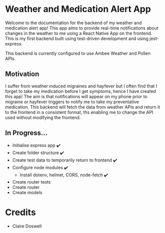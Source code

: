 # Weather and Medication Alert App

Welcome to the documentation for the backend of my weather and medication alert app! This app aims to provide real-time notifications about changes in the weather to me using a React Native App on the frontend. This is my first backend built using test-driven development and using jest-express.

This backend is currently configured to use Ambee Weather and Pollen APIs.

## Motivation

I suffer from weather induced migraines and hayfever but I often find that I forget to take my medication before I get symptoms, hence I have created this app! The aim is that notifications will appear on my phone prior to migraine or hayfever triggers to notify me to take my preventative medication. This backend will fetch the data from weather APIs and return it to the frontend in a consistent format, ths enabling me to change the API used without modifying the frontend.

## In Progress...

- Initialise express app ✔️
- Create folder structure ✔️
- Create test data to temporarily return to frontend ✔️
- Configure node modules ✔️
  - Install dotenv, helmet, CORS, node-fetch ✔️
- Create router tests
- Create router
- Create models

# Credits

- Claire Doswell
